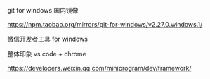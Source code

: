 git for windows 国内镜像

https://npm.taobao.org/mirrors/git-for-windows/v2.27.0.windows.1/

微信开发者工具 for windows

整体印象 vs code + chrome

https://developers.weixin.qq.com/miniprogram/dev/framework/

